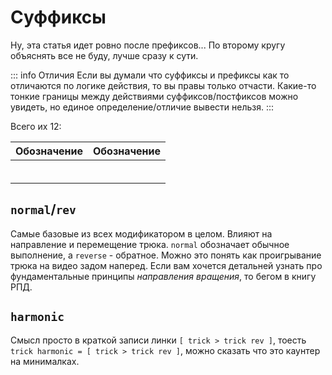<script setup>
import { VPTeamMembers } from 'vitepress/theme';
import { load, textColor } from "/help.js";
import ColorText from '/.vitepress/theme/components/ColorText.vue';

</script>
# Суффиксы

Ну, эта статья идет ровно после префиксов... По второму кругу объяснять все не буду, лучше сразу к сути.

::: info Отличия
Если вы думали что суффиксы и префиксы как то отличаются по логике действия, то вы правы только отчасти. Какие-то тонкие границы между действиями суффиксов/постфиксов можно увидеть, но единое определение/отличие вывести нельзя.
:::

Всего их 12:

<!--#88e19d - green-->
<!--#e4e268 - yellow-->
<!--#e46868 - red-->
| Обозначение | Обозначение|
| - | - |
| <ColorText text="normal" color="#88e19d"/> | <ColorText text="rise" color="#88e19d"/> |
| <ColorText text="reverse" color="#88e19d"/> | <ColorText text="fall" color="#88e19d"/> |
| <ColorText text="harmonic" color="#e4e268"/> |<ColorText text="bust *" color="#88e19d"/> |
| <ColorText text="riser" color="#e4e268"/> | <ColorText text="cardioid" color="#e4e268"/> |
| <ColorText text="release" color="#88e19d"/> | <ColorText text="pop" color="#e4e268"/> |
| <ColorText text="still *" color="#e46868"/> | |

## `normal`/`rev`

Самые базовые из всех модификатором в целом. Влияют на направление и перемещение трюка. `normal` обозначает обычное выполнение, а `reverse` - обратное. Можно это понять как проигрывание трюка на видео задом наперед. Если вам хочется детальней узнать про фундаментальные принципы *направления вращения*, то бегом в книгу РПД.

## `harmonic`

Смысл просто в краткой записи линки `[ trick > trick rev ]`, тоесть `trick harmonic = [ trick > trick rev ]`, можно сказать что это каунтер на минималках.
